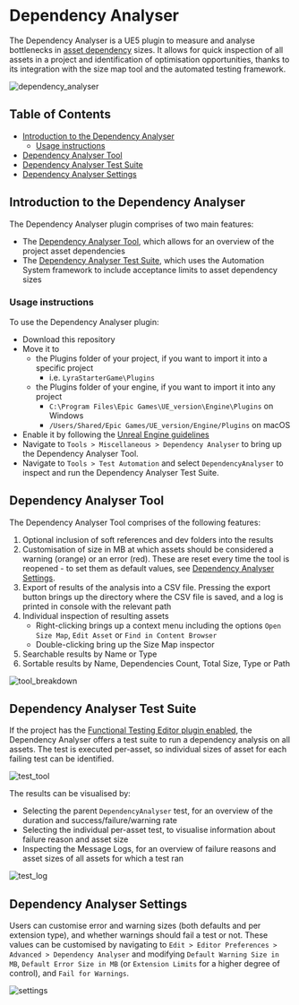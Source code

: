 # Dependency Analyser
The Dependency Analyser is a UE5 plugin to measure and analyse bottlenecks in [asset dependency](https://docs.unrealengine.com/5.3/en-US/referencing-assets-in-unreal-engine/) sizes. It allows for quick inspection of all assets in a project and identification of optimisation opportunities, thanks to its integration with the size map tool and the automated testing framework.

![dependency_analyser](https://github.com/YAGER-Development/YDependencyAnalyser/assets/17513294/c799d3d2-dbc4-4a32-8d90-6175635345da)

## Table of Contents
- [Introduction to the Dependency Analyser](#introduction-to-the-dependency-analyser)
  - [Usage instructions](#usage-instructions)
- [Dependency Analyser Tool](#dependency-analyser-tool)
- [Dependency Analyser Test Suite](#dependency-analyser-test-suite)
- [Dependency Analyser Settings](#dependency-analyser-settings)

## Introduction to the Dependency Analyser
The Dependency Analyser plugin comprises of two main features:
* The [Dependency Analyser Tool](#dependency-analyser-tool), which allows for an overview of the project asset dependencies
* The [Dependency Analyser Test Suite](#dependency-analyser-test-suite), which uses the Automation System framework to include acceptance limits to asset dependency sizes

### Usage instructions
To use the Dependency Analyser plugin:
* Download this repository
* Move it to
  * the Plugins folder of your project, if you want to import it into a specific project
    * i.e. `LyraStarterGame\Plugins`
  * the Plugins folder of your engine, if you want to import it into any project
    * `C:\Program Files\Epic Games\UE_version\Engine\Plugins` on Windows
    * `/Users/Shared/Epic Games/UE_version/Engine/Plugins` on macOS
* Enable it by following the [Unreal Engine guidelines](https://docs.unrealengine.com/5.0/en-US/working-with-plugins-in-unreal-engine/)
* Navigate to `Tools > Miscellaneous > Dependency Analyser` to bring up the Dependency Analyser Tool.
* Navigate to `Tools > Test Automation` and select `DependencyAnalyser` to inspect and run the Dependency Analyser Test Suite.

## Dependency Analyser Tool
The Dependency Analyser Tool comprises of the following features:
1. Optional inclusion of soft references and dev folders into the results
2. Customisation of size in MB at which assets should be considered a warning (orange) or an error (red). These are reset every time the tool is reopened - to set them as default values, see [Dependency Analyser Settings](#dependency-analyser-settings).
3. Export of results of the analysis into a CSV file. Pressing the export button brings up the directory where the CSV file is saved, and a log is printed in console with the relevant path
4. Individual inspection of resulting assets
   * Right-clicking brings up a context menu including the options `Open Size Map`, `Edit Asset` or `Find in Content Browser`
   * Double-clicking bring up the Size Map inspector
5. Searchable results by Name or Type
6. Sortable results by Name, Dependencies Count, Total Size, Type or Path

![tool_breakdown](https://github.com/YAGER-Development/YDependencyAnalyser/assets/17513294/9878555a-1d8c-406d-aa03-3e4b4bf9c598)

## Dependency Analyser Test Suite
If the project has the [Functional Testing Editor plugin enabled](https://docs.unrealengine.com/5.3/en-US/automation-system-in-unreal-engine/#automationtestsmovedtoplugins), the Dependency Analyser offers a test suite to run a dependency analysis on all assets. The test is executed per-asset, so individual sizes of asset for each failing test can be identified.

![test_tool](https://github.com/YAGER-Development/YDependencyAnalyser/assets/17513294/fb48a324-5462-45c5-8589-c5f9ebaf4c7d)

The results can be visualised by:
* Selecting the parent `DependencyAnalyser` test, for an overview of the duration and success/failure/warning rate
* Selecting the individual per-asset test, to visualise information about failure reason and asset size
* Inspecting the Message Logs, for an overview of failure reasons and asset sizes of all assets for which a test ran

![test_log](https://github.com/YAGER-Development/YDependencyAnalyser/assets/17513294/8e40af64-bcc3-427c-b47e-e2aab4d79d95)

## Dependency Analyser Settings

Users can customise error and warning sizes (both defaults and per extension type), and whether warnings should fail a test or not. These values can be customised by navigating to `Edit > Editor Preferences > Advanced > Dependency Analyser` and modifying `Default Warning Size in MB`, `Default Error Size in MB` (or `Extension Limits` for a higher degree of control), and `Fail for Warnings`.

![settings](https://github.com/YAGER-Development/YDependencyAnalyser/assets/17513294/805c707d-932f-4d6b-887f-186e82226156)

